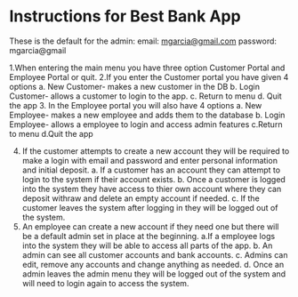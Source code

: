 # Instructions for Best Bank App
These is the default for the admin:
email: mgarcia@gmail.com
password: mgarcia@gmail

1.When entering the main menu you have three option Customer Portal and Employee Portal or quit.
2.If you enter the Customer portal you have given 4 options
	a. New Customer- makes a new customer in the DB
	b. Login Customer- allows a customer to login to the app.
	c. Return to menu
	d. Quit the app
3. In the Employee portal you will also have 4 options
	a. New Employee- makes a new employee and adds them to the database
	b. Login Employee- allows a employee to login and access admin features
	c.Return to menu
	d.Quit the app

4. If the customer attempts to create a new account they will be required to make a login with email and password and enter personal information and initial deposit.
	a. If a customer has an account they can attempt to login to the system if their account 	exists.
	b. Once a customer is logged into the system they have access to thier own account where 	they can deposit withraw and delete an empty account if needed.	
	c. If the customer leaves the system after logging in they will be logged out of the system.
5. An employee can create a new account if they need one but there will be a default admin set in place at the beginning.
	a.If a employee logs into the system they will be able to access all parts of the app.
	b. An admin can see all customer accounts and bank accounts.
	c. Admins can edit, remove any accounts and change anything as needed.
	d. Once an admin leaves the admin menu they will be logged out of the system and will 	need to login again to access the system.